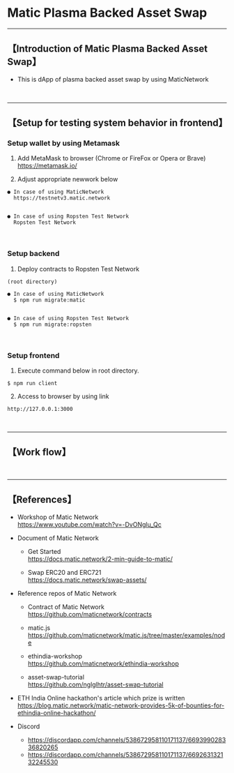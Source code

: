 # Matic Plasma Backed Asset Swap

***
## 【Introduction of Matic Plasma Backed Asset Swap】
- This is dApp of plasma backed asset swap by using MaticNetwork

&nbsp;


***

## 【Setup for testing system behavior in frontend】
### Setup wallet by using Metamask
1. Add MetaMask to browser (Chrome or FireFox or Opera or Brave)    
https://metamask.io/  


2. Adjust appropriate newwork below 
```
● In case of using MaticNetwork
  https://testnetv3.matic.network


● In case of using Ropsten Test Network
  Ropsten Test Network
```

&nbsp;


### Setup backend
1. Deploy contracts to Ropsten Test Network
```
(root directory)

● In case of using MaticNetwork
  $ npm run migrate:matic


● In case of using Ropsten Test Network
  $ npm run migrate:ropsten
```

&nbsp;


### Setup frontend
1. Execute command below in root directory.
```
$ npm run client
```

2. Access to browser by using link 
```
http://127.0.0.1:3000
```

&nbsp;

***


## 【Work flow】

&nbsp;

***

## 【References】  
- Workshop of Matic Network   
  https://www.youtube.com/watch?v=-DvONglu_Qc

- Document of Matic Network
  - Get Started  
    https://docs.matic.network/2-min-guide-to-matic/  

  - Swap ERC20 and ERC721  
    https://docs.matic.network/swap-assets/  

- Reference repos of Matic Network 
   - Contract of Matic Network  
     https://github.com/maticnetwork/contracts

   - matic.js  
     https://github.com/maticnetwork/matic.js/tree/master/examples/node

   - ethindia-workshop  
     https://github.com/maticnetwork/ethindia-workshop   

   - asset-swap-tutorial  
    https://github.com/nglglhtr/asset-swap-tutorial   

- ETH India Online hackathon's article which prize is written  
  https://blog.matic.network/matic-network-provides-5k-of-bounties-for-ethindia-online-hackathon/ 

- Discord  
  - https://discordapp.com/channels/538672958110171137/669399028336820265  
  - https://discordapp.com/channels/538672958110171137/669263132132245530   
